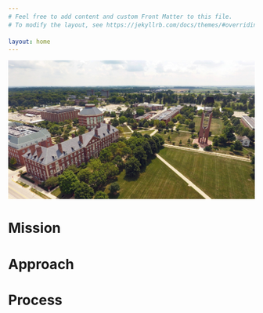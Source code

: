 ```yaml
---
# Feel free to add content and custom Front Matter to this file.
# To modify the layout, see https://jekyllrb.com/docs/themes/#overriding-theme-defaults

layout: home
---
```


![UIUC](/assets/images/home.jpg)

# Mission

# Approach

# Process